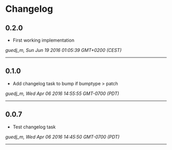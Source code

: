 # Changelog

## 0.2.0

* First working implementation

*guedj_m, Sun Jun 19 2016 01:05:39 GMT+0200 (CEST)*

---
## 0.1.0

* Add changelog task to bump if bumptype > patch

*guedj_m, Wed Apr 06 2016 14:55:55 GMT-0700 (PDT)*

---
## 0.0.7

* Test changelog task

*guedj_m, Wed Apr 06 2016 14:45:50 GMT-0700 (PDT)*

---